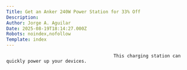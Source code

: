 ```yaml
---
Title: Get an Anker 240W Power Station for 33% Off
Description: 
Author: Jorge A. Aguilar
Date: 2025-08-19T18:14:27.000Z
Robots: noindex,nofollow
Template: index
---
```


                                            This charging station can quickly power up your devices.
                                        